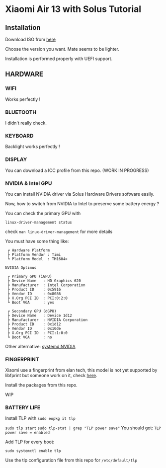 # Xiaomi Air 13 with Solus Tutorial

## Installation

Download ISO from [here](https://solus-project.com/download/)

Choose the version you want. Mate seems to be lighter.

Installation is performed properly with UEFI support.

## HARDWARE

### WIFI

Works perfectly !

### BLUETOOTH

I didn't really check.

### KEYBOARD

Backlight works perfectly !

### DISPLAY

You can download a ICC profile from this repo. (WORK IN PROGRESS)

### NVIDIA & Intel GPU

You can install NVIDIA driver via Solus Hardware Drivers software easily.

Now, how to switch from NVIDIA to Intel to preserve some battery energy ?

You can check the primary GPU with

`linux-driver-management status`

check `man linux-driver-management` for more details

You must have some thing like:

```
 ╒ Hardware Platform
 ╞ Platform Vendor : Timi
 ╘ Platform Model  : TM1604>

NVIDIA Optimus

 ╒ Primary GPU (iGPU)
 ╞ Device Name   : HD Graphics 620
 ╞ Manufacturer  : Intel Corporation
 ╞ Product ID    : 0x5916
 ╞ Vendor ID     : 0x8086
 ╞ X.Org PCI ID  : PCI:0:2:0
 ╘ Boot VGA      : yes

 ╒ Secondary GPU (dGPU)
 ╞ Device Name   : Device 1d12
 ╞ Manufacturer  : NVIDIA Corporation
 ╞ Product ID    : 0x1d12
 ╞ Vendor ID     : 0x10de
 ╞ X.Org PCI ID  : PCI:1:0:0
 ╘ Boot VGA      : no
```

Other alternative: [systemd NVIDIA](https://github.com/MarechalLima/Systemd-Nvidia-Entry)

### FINGERPRINT

Xiaomi use a fingerprint from elan tech, this model is not yet supported by libfprint but someone work on it, check [here](https://github.com/iafilatov/libfprint).

Install the packages from this repo.

WIP

### BATTERY LIFE

Install TLP with `sudo eopkg it tlp`

`sudo tlp start`
`sudo tlp-stat | grep "TLP power save"`
You should got:
`TLP power save = enabled`

Add TLP for every boot:

`sudo systemctl enable tlp`

Use the tlp configuration file from this repo for `/etc/default/tlp`
